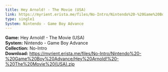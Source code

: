 ```yaml
---
title: Hey Arnold! - The Movie (USA)
link: https://myrient.erista.me/files/No-Intro/Nintendo%20-%20Game%20Boy%20Advance/Hey%20Arnold!%20-%20The%20Movie%20(USA).zip
type: single1
System: Nintendo - Game Boy Advance
---
```

<b>Game:</b> Hey Arnold! - The Movie (USA)<br>
<b>System:</b> Nintendo - Game Boy Advance<br>
<b>Collection:</b> No-Intro<br>
<b>Download:</b> https://myrient.erista.me/files/No-Intro/Nintendo%20-%20Game%20Boy%20Advance/Hey%20Arnold!%20-%20The%20Movie%20(USA).zip
